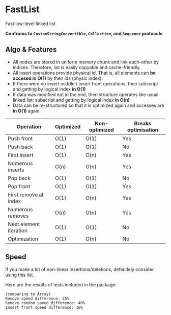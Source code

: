 # FastList

Fast low-level linked list

**Confroms to `CustomStringConvertible`, `Collection`, and `Sequence` protocols**

## Algo & Features

- All nodes are stored in uniform memory chunk and link each-other by indices. Therefore, list is easily copyable and cache-friendly.
- All insert operations provide physical id. That is, all elements can **be accesed in O(1)** by their ids (physic index). 
- If there were no insert middle / insert front operations, then subscript and getting by logical index **in O(1)**
- If data was modified not in the end, then structure operates like usual linked list: subscript and getting by logical index **in O(n)**
- Data can be re-structured so that it is optimized again and accesses are **in O(1)** again.

| Operation              	| Optimized 	| Non-optimized 	| Breaks optimisation 	|
|------------------------	|-----------	|---------------	|---------------------	|
| Push front             	| O(1)      	| O(1)          	| Yes                 	|
| Push back              	| O(1)      	| O(1)          	| No                  	|
| First insert           	| O(1)      	| O(n)          	| Yes                 	|
| Numerous inserts       	| O(n)      	| O(n)          	| Yes                 	|
| Pop back               	| O(1)      	| O(1)          	| No                  	|
| Pop front              	| O(1)      	| O(1)          	| Yes                 	|
| First remove at index  	| O(1)      	| O(n)          	| Yes                 	|
| Numerous removes       	| O(n)      	| O(n)          	| Yes                 	|
| Next element iteration 	| O(1)      	| O(1)          	| No                  	|
| Optimization           	| O(1)      	| O(n)          	| No                  	|

## Speed

If you make a lot of non-linear insertions/deletions, defenitely consider using this list.

Here are the results of tests included in the package:
```
(comparing to Array)
Remove speed difference: 35%
Remove random speed difference: 40%
Insert front speed difference: 16%
```
